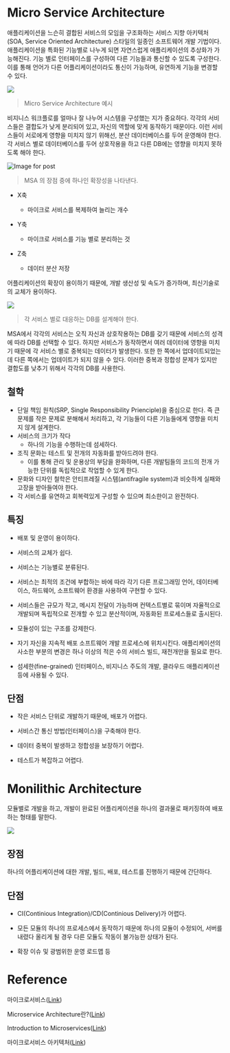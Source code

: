 # Micro Service Architecture

애플리케이션을 느슨히 결합된 서비스의 모임을 구조화하는 서비스 지향 아키텍처(SOA, Service Oriented Architecture) 스타일의 일종인 소프트웨어 개발 기법이다. 애플리케이션을 특화된 기능별로 나누게 되면 자연스럽게 애플리케이션의 추상화가 가능해진다. 기능 별로 인터페이스를 구성하여 다른 기능들과 통신할 수 있도록 구성한다. 이를 통해 언어가 다른 어플리케이션이라도 통신이 가능하며, 유연하게 기능을 변경할 수 있다.

![](https://miro.medium.com/max/700/1*r3qD5OBLgaizuiCImUJxYQ.png) 



> Micro Service Architecture 예시

비지니스 워크플로를 얼마나 잘 나누어 시스템을 구성했는 지가 중요하다. 각각의 서비스들은 결합도가 낮게 분리되어 있고, 자신의 역할에 맞게 동작하기 때문이다. 이런 서비스들이 서로에게 영향을 미치지 않기 위해선, 분산 데이터베이스를 두어 운영해야 한다. 각 서비스 별로 데이터베이스를 두어 상호작용을 하고 다른 DB에는 영향을 미치지 못하도록 해야 한다.

 ![Image for post](https://miro.medium.com/max/756/1*iZfTRFER98BLoZo8dmU_1g.png)

>  MSA 의 장점 중에 하나인 확장성을 나타낸다.

* X축
  * 마이크로 서비스를 복제하여 늘리는 개수

* Y축
  * 마이크로 서비스를 기능 별로 분리하는 것

* Z축
  * 데이터 분산 저장

어플리케이션의 확장이 용이하기 때문에, 개발 생산성 및 속도가 증가하며, 최신기술로의 교체가 용이하다.

![](https://miro.medium.com/max/700/1*oMcZgGCK4DS1INQDN2kH-A.png)

> 각 서비스 별로 대응하는 DB를 설계해야 한다.

MSA에서 각각의 서비스는 오직 자신과 상호작용하는 DB를 갖기 때문에 서비스의 성격에 따라 DB를 선택할 수 있다. 하지만 서비스가 동작하면서 여러 데이터에 영향을 미치기 때문에 각 서비스 별로 중복되는 데이터가 발생한다. 또한 한 쪽에서 업데이트되었는데 다른 쪽에서는 업데이트가 되지 않을 수 있다. 이러한 중복과 정합성 문제가 있지만 결합도를 낮추기 위해서 각각의 DB를 사용한다.

## 철학

* 단일 책임 원칙(SRP, Single Responsibility Prienciple)을 중심으로 한다. 즉 큰 문제를 작은 문제로 분해해서 처리하고, 각 기능들이 다른 기능들에게 영향을 미치지 않게 설계한다. 
* 서비스의 크기가 작다
  * 하나의 기능을 수행하는데 섬세하다.
* 조직 문화는 테스트 및 전개의 자동화를 받아드려야 한다.
  * 이를 통해 관리 및 운용상의 부담을 완화하며, 다른 개발팀들의 코드의 전개 가능한 단위를 독립적으로 작업할 수 있게 한다.
* 문화와 디자인 철학은 안티프레질 시스템(antifragile system)과 비슷하게 실패와 고장을 받아들여야 한다.
* 각 서비스를 유연하고 회복력있게 구성할 수 있으며 최소한이고 완전하다.

## 특징

* 배포 및 운영이 용이하다.

* 서비스의 교체가 쉽다.

* 서비스는 기능별로 분류된다.

* 서비스는 최적의 조건에 부합하는 바에 따라 각기 다른 프로그래밍 언어, 데이터베이스, 하드웨어, 소프트웨어 환경을 사용하여 구현할 수 있다.

* 서비스들은 규모가 작고, 메시지 전달이 가능하며 컨텍스트별로 묶이며 자율적으로 개발되며 독립적으로 전개할 수 있고 분산적이며, 자동화된 프로세스들로 출시된다.

* 모듈성이 있는 구조를 강제한다.

* 자기 자신을 지속적 배포 소프트웨어 개발 프로세스에 위치시킨다.  애플리케이션의 사소한 부분의 변경은 하나 이상의 적은 수의 서비스 빌드, 재전개만을 필요로 한다.

* 섬세한(fine-grained) 인터페이스, 비지니스 주도의 개발, 클라우드 애플리케이션 등에 사용될 수 있다.

## 단점

* 작은 서비스 단위로 개발하기 때문에, 배포가 어렵다.

* 서비스간 통신 방법(인터페이스)을 구축해야 한다.

* 데이터 중복이 발생하고 정합성을 보장하기 어렵다.

* 테스트가 복잡하고 어렵다.

#  Monilithic Architecture

모듈별로 개발을 하고, 개발이 완료된 어플리케이션을 하나의 결과물로 패키징하여 배포하는 형태를 말한다. 

![](https://miro.medium.com/max/700/1*OQ6YdrPe2Vb8UvjgxbVI6A.png)

## 장점

하나의 어플리케이션에 대한 개발, 빌드, 배포, 테스트를 진행하기 때문에 간단하다.

## 단점

* CI(Continious Integration)/CD(Continious Delivery)가 어렵다.

* 모든 모듈의 하나의 프로세스에서 동작하기 때문에 하나의 모듈이 수정되어, 서버를 내렸다 올리게 될 경우 다른 모듈도 작동이 불가능한 상태가 된다.

* 확장 이슈 및 광범위한 운영 로드맵 등

# Reference

마이크로서비스([Link](https://ko.wikipedia.org/wiki/%EB%A7%88%EC%9D%B4%ED%81%AC%EB%A1%9C%EC%84%9C%EB%B9%84%EC%8A%A4))

Microservice Architecture란?([Link](https://medium.com/webeveloper/microservice-architecture%EB%9E%80-ca9825087050))

Introduction to Microservices([Link](https://www.nginx.com/blog/introduction-to-microservices/))

마이크로서비스 아키텍처([Link](http://guruble.com/%EB%A7%88%EC%9D%B4%ED%81%AC%EB%A1%9C%EC%84%9C%EB%B9%84%EC%8A%A4microservice-%EC%95%84%ED%82%A4%ED%85%8D%EC%B2%98-%EA%B7%B8%EA%B2%83%EC%9D%B4-%EB%AD%A3%EC%9D%B4-%EC%A4%91%ED%97%8C%EB%94%94/))

